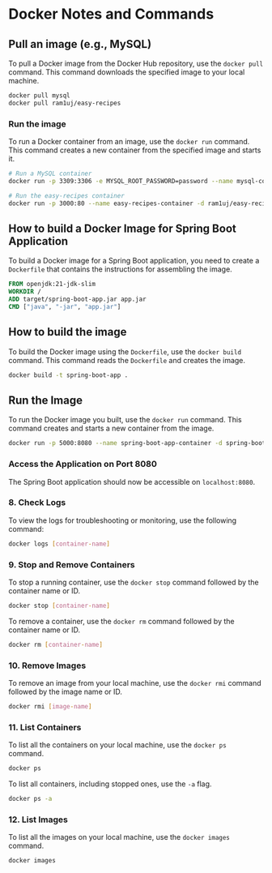 # Docker Notes and Commands

## Pull an image (e.g., MySQL)

To pull a Docker image from the Docker Hub repository, use the `docker pull` command. This command downloads the specified image to your local machine.

```bash
docker pull mysql
docker pull ram1uj/easy-recipes

```

### Run the image

To run a Docker container from an image, use the `docker run` command. This command creates a new container from the specified image and starts it.

```bash
# Run a MySQL container
docker run -p 3309:3306 -e MYSQL_ROOT_PASSWORD=password --name mysql-container -d mysql

# Run the easy-recipes container
docker run -p 3000:80 --name easy-recipes-container -d ram1uj/easy-recipes
```


## How to build a Docker Image for Spring Boot Application

To build a Docker image for a Spring Boot application, you need to create a `Dockerfile` that contains the instructions for assembling the image.

```dockerfile
FROM openjdk:21-jdk-slim
WORKDIR /
ADD target/spring-boot-app.jar app.jar
CMD ["java", "-jar", "app.jar"]

```

## How to build the image

To build the Docker image using the `Dockerfile`, use the `docker build` command. This command reads the `Dockerfile` and creates the image.

```bash
docker build -t spring-boot-app .
```

## Run the Image

To run the Docker image you built, use the `docker run` command. This command creates and starts a new container from the image.

```bash
docker run -p 5000:8080 --name spring-boot-app-container -d spring-boot-app
```

### Access the Application on Port 8080
The Spring Boot application should now be accessible on `localhost:8080`.

### 8. Check Logs
To view the logs for troubleshooting or monitoring, use the following command:

```sh
docker logs [container-name]
```

### 9. Stop and Remove Containers

To stop a running container, use the `docker stop` command followed by the container name or ID.

```sh
docker stop [container-name]
```

To remove a container, use the `docker rm` command followed by the container name or ID.

```sh
docker rm [container-name]
```

### 10. Remove Images

To remove an image from your local machine, use the `docker rmi` command followed by the image name or ID.

```sh
docker rmi [image-name]
```

### 11. List Containers

To list all the containers on your local machine, use the `docker ps` command.

```sh
docker ps
```

To list all containers, including stopped ones, use the `-a` flag.

```sh
docker ps -a
```

### 12. List Images

To list all the images on your local machine, use the `docker images` command.

```sh
docker images
```
